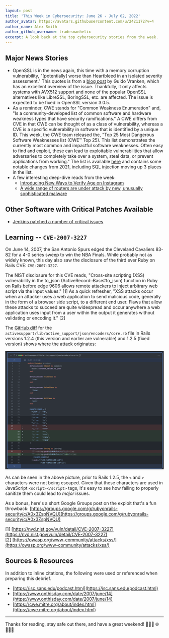 ```yaml
---
layout: post
title: 'This Week in Cybersecurity: June 26 - July 02, 2022'
author_avatar: https://avatars.githubusercontent.com/u/2421172?v=4
author_name: Alex Smith
author_github_username: tradesmanhelix
excerpt: A look back at the top cybersecurity stories from the week.
---
```


##  Major News Stories
* OpenSSL is in the news again, this time with a memory corruption vulnerability, "[potentially] worse than Heartbleed in an isolated severity assessment." This quotes is from a [blog post](https://guidovranken.com/2022/06/27/notes-on-openssl-remote-memory-corruption/) by Guido Vranken, which has an excellent overview of the issue. Thankfully, it only affects systems with AVX512 support and none of the popular OpenSSL alternatives like LibreSSL, BoringSSL, etc. are affected. The issue is expected to be fixed in OpenSSL version 3.0.5.
* As a reminder, CWE stands for "Common Weakness Enumeration" and, "Is a community-developed list of common software and hardware weakness types that have security ramifications." A CWE differs from CVE in that CWE can be thought of as a class of vulnerability, whereas a CVE is a specific vulnerability in software that is identified by a unique ID. This week, the CWE team released the, "Top 25 Most Dangerous Software Weaknesses list (CWE™ Top 25). This list demonstrates the currently most common and impactful software weaknesses. Often easy to find and exploit, these can lead to exploitable vulnerabilities that allow adversaries to completely take over a system, steal data, or prevent applications from working." The list is available [here](https://cwe.mitre.org/about/index.html) and contains some notable changes from 2021, including SQL injection moving up 3 places in the list.
* A few interesting deep-dive reads from the week:
  * [Introducing New Ways to Verify Age on Instagram](https://about.fb.com/news/2022/06/new-ways-to-verify-age-on-instagram/)
  * [A wide range of routers are under attack by new, unusually sophisticated malware](https://arstechnica.com/information-technology/2022/06/a-wide-range-of-routers-are-under-attack-by-new-unusually-sophisticated-malware/)

## Other Software with Critical Patches Available
* [Jenkins patched a number of critical issues](https://www.jenkins.io/security/advisory/2022-06-22/).

## Learning -- `CVE-2007-3227`
On June 14, 2007, the San Antonio Spurs edged the Cleveland Cavaliers 83-82 for a 4-0 series sweep to win the NBA Finals. While probably not as widely known, this day also saw the disclosure of the third ever Ruby on Rails CVE: `CVE-2007-3227`.

The NIST disclosure for this CVE reads, "Cross-site scripting (XSS) vulnerability in the to_json (ActiveRecord::Base#to_json) function in Ruby on Rails before edge 9606 allows remote attackers to inject arbitrary web script via the input values." [1] As a quick refresher, "XSS attacks occur when an attacker uses a web application to send malicious code, generally in the form of a browser side script, to a different end user. Flaws that allow these attacks to succeed are quite widespread and occur anywhere a web application uses input from a user within the output it generates without validating or encoding it." [2]

The [GitHub diff](https://github.com/rails/rails/compare/v1.2.4...v1.2.5#diff-debc9b4d3ae8db53949f488775540f0792ec334405a809b8c418580efbe93dcf) for the `activesupport/lib/active_support/json/encoders/core.rb` file in Rails versions 1.2.4 (this version and earlier are vulnerable) and 1.2.5 (fixed version) shows where the attack originates:

![CVE-2007-3227](../images/posts/2022-07-01-cybersecurity-debrief-2022-07-02/CVE-2007-3227.png)

As can be seen in the above picture, prior to Rails 1.2.5, the `<` and `>` characters were not being escaped. Given that these characters are used in JavaScript `<script></script>` tags, it's easy to see how failing to properly sanitize them could lead to _major_ issues.

As a bonus, here's a short Google Groups post on the exploit that's a fun throwback: [https://groups.google.com/g/rubyonrails-security/c/A0x3ZspNVQU](https://groups.google.com/g/rubyonrails-security/c/A0x3ZspNVQU)

[1] [https://nvd.nist.gov/vuln/detail/CVE-2007-3227](https://nvd.nist.gov/vuln/detail/CVE-2007-3227)  
[2] [https://owasp.org/www-community/attacks/xss/](https://owasp.org/www-community/attacks/xss/)  

## Sources & Resources
In addition to inline citations, the following were used or referenced when preparing this debrief.
* [https://isc.sans.edu/podcast.html](https://isc.sans.edu/podcast.html)
* [https://www.onthisday.com/date/2007/june/14](https://www.onthisday.com/date/2007/june/14)
* [https://cwe.mitre.org/about/index.html](https://cwe.mitre.org/about/index.html)

----

Thanks for reading, stay safe out there, and have a great weekend! 👩🏿‍💻 🌐 👨🏽‍💻
